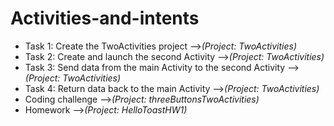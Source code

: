 # Activities-and-intents

* Task 1: Create the TwoActivities project -->*(Project: TwoActivities)*
* Task 2: Create and launch the second Activity -->*(Project: TwoActivities)*
* Task 3: Send data from the main Activity to the second Activity -->*(Project: TwoActivities)*
* Task 4: Return data back to the main Activity -->*(Project: TwoActivities)*
* Coding challenge -->*(Project: threeButtonsTwoActivities)*
* Homework -->*(Project: HelloToastHW1)*

